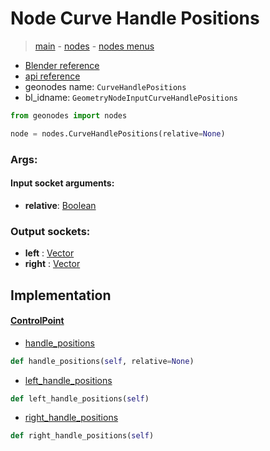 # Node Curve Handle Positions

> [main](../structure.md) - [nodes](nodes.md) - [nodes menus](nodes_menus.md)

- [Blender reference](https://docs.blender.org/manual/en/latest/modeling/geometry_nodes/curve/curve_handle_position.html)
- [api reference](https://docs.blender.org/api/current/bpy.types.GeometryNodeInputCurveHandlePositions.html)
- geonodes name: `CurveHandlePositions`
- bl_idname: `GeometryNodeInputCurveHandlePositions`

```python
from geonodes import nodes

node = nodes.CurveHandlePositions(relative=None)
```

### Args:

#### Input socket arguments:

- **relative**: [Boolean](Boolean.md)

### Output sockets:

- **left** : [Vector](Vector.md)
- **right** : [Vector](Vector.md)

## Implementation

#### [ControlPoint](ControlPoint.md)

 - [handle_positions](ControlPoint.md#handle_positions)
  ```python
  def handle_positions(self, relative=None)
  ```

 - [left_handle_positions](ControlPoint.md#left_handle_positions-property)
  ```python
  def left_handle_positions(self)
  ```

 - [right_handle_positions](ControlPoint.md#right_handle_positions-property)
  ```python
  def right_handle_positions(self)
  ```

